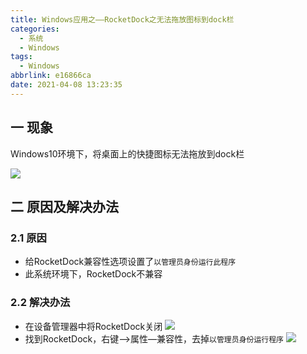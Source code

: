 ```yaml
---
title: Windows应用之——RocketDock之无法拖放图标到dock栏
categories:
  - 系统
  - Windows
tags:
  - Windows
abbrlink: e16866ca
date: 2021-04-08 13:23:35
---
```

## 一 现象

Windows10环境下，将桌面上的快捷图标无法拖放到dock栏

![][1]

<!--more-->

## 二 原因及解决办法

### 2.1 原因

* 给RocketDock兼容性选项设置了`以管理员身份运行此程序`
* 此系统环境下，RocketDock不兼容

### 2.2 解决办法

* 在设备管理器中将RocketDock关闭
![][2]
* 找到RocketDock，右键—>属性—兼容性，去掉`以管理员身份运行程序`
![][3]


[1]:https://jsd.onmicrosoft.cn/gh/PGzxc/CDN/blog-windows/windows-rocketdock-move-unable.gif
[2]:https://jsd.onmicrosoft.cn/gh/PGzxc/CDN/blog-windows/windows-rocketdock-manager-close.png
[3]:https://jsd.onmicrosoft.cn/gh/PGzxc/CDN/blog-windows/windows-rocketdock-compatible-move.png